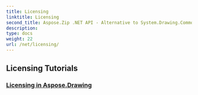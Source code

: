 ```yaml
---
title: Licensing
linktitle: Licensing
second_title: Aspose.Zip .NET API - Alternative to System.Drawing.Common
description: 
type: docs
weight: 22
url: /net/licensing/
---
```


## Licensing Tutorials
### [Licensing in Aspose.Drawing](./licensing/)